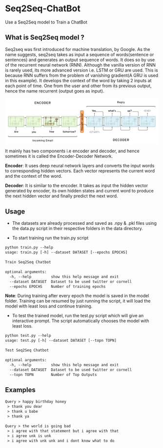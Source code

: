 # Seq2Seq-ChatBot
Use a Seq2Seq model to Train a ChatBot


## What is Seq2Seq model ?
Seq2seq was first introduced for machine translation, by Google. As the name suggests, seq2seq takes as input a sequence of words(sentence or sentences) and generates an output sequence of words. It does so by use of the recurrent neural network (RNN). Although the vanilla version of RNN is rarely used, its more advanced version i.e. LSTM or GRU are used. This is because RNN suffers from the problem of vanishing gradient(A GRU is used in this example). It develops the context of the word by taking 2 inputs at each point of time. One from the user and other from its previous output, hence the name recurrent (output goes as input).

<p align="center">
<img src="https://github.com/crypto-code/Seq2Seq-ChatBot/blob/master/assets/model.png" align="middle" />   </p>

It mainly has two components i.e encoder and decoder, and hence sometimes it is called the Encoder-Decoder Network.

**Encoder**: It uses deep neural network layers and converts the input words to corresponding hidden vectors. Each vector represents the current word and the context of the word.

**Decoder**: It is similar to the encoder. It takes as input the hidden vector generated by encoder, its own hidden states and current word to produce the next hidden vector and finally predict the next word.


## Usage
* The datasets are already processed and saved as .npy & .pkl files using the data.py script in their respective folders in the data directory.

* To start training run the train.py script
```
python train.py --help
usage: train.py [-h] --dataset DATASET [--epochs EPOCHS]

Train Seq2Seq Chatbot

optional arguments:
  -h, --help         show this help message and exit
  --dataset DATASET  Dataset to be used twitter or cornell
  --epochs EPOCHS    Number of training epochs
```
**Note**: During training after every epoch the model is saved in the model folder. Training can be resumed by just running the script, it will load the model with least loss and continue training.
                                                               
                                                                 
* To test the trained model, run the test.py script which will give an interactive prompt. The script automatically chooses the model with least loss.
```
python test.py --help
usage: test.py [-h] --dataset DATASET [--topn TOPN]

Test Seq2Seq Chatbot

optional arguments:
  -h, --help         show this help message and exit
  --dataset DATASET  Dataset to be used twitter or cornell
  --topn TOPN        Number of Top Outputs
```

## Examples
```
Query > happy birthday honey
 > thank you dear
 > thank u babe
 > thank ya
 
Query > the world is going bad
 > i agree with that statement but i agree with that
 > i agree unk is unk
 > i agree with unk unk and i dont know what to do
 ```
